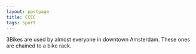 ```yaml
---
layout: postpage
title: CCCC
tags: sport
---
```

3Bikes are used by almost everyone in downtown Amsterdam. These ones are chained to a bike rack.